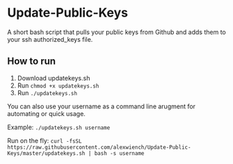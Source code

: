 # Update-Public-Keys
A short bash script that pulls your public keys from Github and adds them to your ssh authorized_keys file.

## How to run

1. Download updatekeys.sh
2. Run `chmod +x updatekeys.sh`
3. Run `./updatekeys.sh`

You can also use your username as a command line arugment for automating or quick usage.

Example: `./updatekeys.sh username`

Run on the fly: `curl -fsSL https://raw.githubusercontent.com/alexwiench/Update-Public-Keys/master/updatekeys.sh | bash -s username`